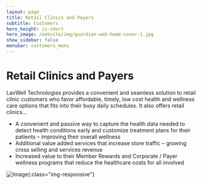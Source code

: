 ```yaml
---
layout: page
title: Retail Clinics and Payers
subtitle: Customers
hero_height: is-short
hero_image: /website/img/guardian-web-home-cover-1.jpg
show_sidebar: false
menubar: customers_menu
---
```


# Retail Clinics and Payers
LavWell Technologies provides a convenient and seamless solution to retail clinic customers who favor affordable, timely, low cost health and wellness care options that fits into their busy daily schedules. It also offers retail clinics…
- A convenient and passive way to capture the health data needed to detect health conditions early and customize treatment plans for their patients – improving their overall wellness
- Additional value added services that increase store traffic – growing cross selling and services revenue
- Increased value to their Member Rewards and Corporate / Payer wellness programs that reduce the healthcare costs for all involved

![Image](/website/img/Retail-clinics-and-payers.png){:class="img-responsive"}